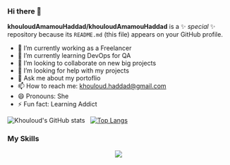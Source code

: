 ### Hi there 👋


**khouloudAmamouHaddad/khouloudAmamouHaddad** is a ✨ _special_ ✨ repository because its `README.md` (this file) appears on your GitHub profile.

- 🔭 I’m currently working as a Freelancer
- 🌱 I’m currently learning DevOps for QA
- 👯 I’m looking to collaborate on new big projects
- 🤔 I’m looking for help with my projects
- 💬 Ask me about my portoflio
- 📫 How to reach me: khouloud.haddad@gmail.com
- 😄 Pronouns: She
- ⚡ Fun fact: Learning Addict


![Khouloud's GitHub stats](https://github-readme-stats.vercel.app/api?username=khouloudAmamouHaddad&show_icons=true&theme=algolia) &nbsp;
[![Top Langs](https://github-readme-stats.vercel.app/api/top-langs/?username=khouloudAmamouHaddad&theme=algolia)](https://github.com/anuraghazra/github-readme-stats)

<h3>My Skills</h3>

<p align="center">
  <a href="https://skillicons.dev">
    <img src="https://skillicons.dev/icons?i=git,vue,html,docker,angular,laravel,wordpress,php,nodejs,scss,dart,flutter" />
  </a>
</p>



